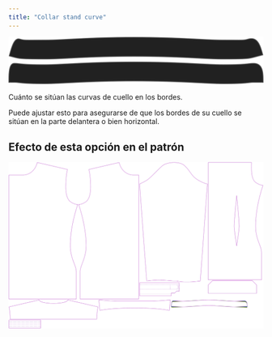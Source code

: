 ```yaml
---
title: "Collar stand curve"
---
```


![Curva de Collarstand](collarstandcurve.svg)

Cuánto se sitúan las curvas de cuello en los bordes.

<Note>

Puede ajustar esto para asegurarse de que los bordes de su cuello se sitúan en la parte delantera o bien horizontal.

</Note>

## Efecto de esta opción en el patrón

![Esta imagen muestra el efecto de esta opción superponiendo varias variantes que tienen un valor diferente para esta opción](simon_collarstandcurve_sample.svg "Efecto de esta opción en el patrón")
